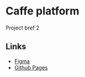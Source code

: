 
# Caffe platform

Project bref 2

## Links

- [Figma](https://www.figma.com/design/UlcNIfZMNCb1ieXSI1stWF/Bref2?node-id=0-1&t=VGLITL4FRyk1FsGM-1)
- [Github Pages](https://aminenaboulsi.github.io/Bref2)

